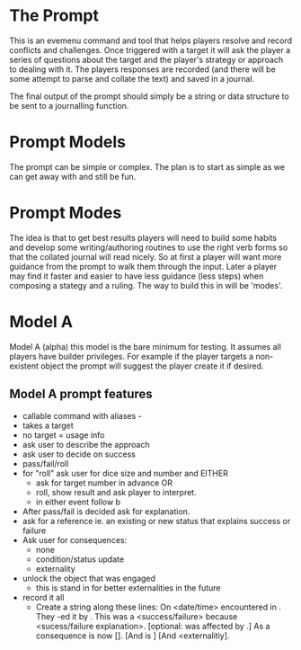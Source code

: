 # The Prompt

This is an evemenu command and tool that helps players resolve and record
conflicts and challenges. Once triggered with a target it will ask the player
a series of questions about the target and the player's strategy or approach
to dealing with it. The players responses are recorded (and there will be 
some attempt to parse and collate the text) and saved in a journal. 

The final output of the prompt should simply be a string or data structure
to be sent to a journalling function. 

# Prompt Models
The prompt can be simple or complex.  The plan is to start as simple as we can
get away with and still be fun. 

# Prompt Modes
The idea is that to get best results players will need to build some habits
and develop some writing/authoring routines to use the right verb forms so 
that the collated journal will read nicely.  So at first a player will want
more guidance from the prompt to walk them through the input. Later a player
may find it faster and easier to have less guidance (less steps) when 
composing a stategy and a ruling. The way to build this in will be 'modes'.

# Model A
Model A (alpha) this model is the bare minimum for testing. It assumes all
players have builder privileges. For example if the player targets a
non-existent object the prompt will suggest the player create it if desired.

## Model A prompt features
* callable command with aliases - 
* takes a target 
* no target = usage info
* ask user to describe the approach
* ask user to decide on success
* pass/fail/roll 
* for "roll" ask user for dice size and number and EITHER 
    * ask for target number in advance OR
    * roll, show result and ask player to interpret.
    * in either event follow b
* After pass/fail is decided ask for explanation.
* ask for a reference ie. an existing or new status that explains success or
  failure
* Ask user for consequences: 
    * none
    * condition/status update
    * externality
* unlock the object that was engaged
    * this is stand in for better externalities in the future 
* record it all
    * Create a string along these lines: 
    On <date/time> <character> encountered <obstacle> in <dungeon>. They
    <approach> -ed it by <approach action description>. This was a
    <success/failure> because <sucess/failure explanation>. [optional: 
    <character> was affected by <pre-existing condition or status>.]
    As a consequence <character>  is now <character consequence> [<condition>].
    [And <obstacle> is <obstacle consequence>]
    [And <externalitiy].

